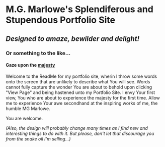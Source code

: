 # M.G. Marlowe's Splendiferous and Stupendous Portfolio Site
## _Designed to amaze, bewilder and delight!_

### Or something to the like...

#### Gaze upon the [majesty](https://mgmarlowe.github.io/)

Welcome to the ReadMe for my portfolio site, wherin I throw some words onto the screen that are unlikely to describe what You will see. 
Words cannot fully capture the wonder You are about to behold upon clicking "View Page" and being hastened unto my Portfolio Site. I envy Your first view, You who are about to experience the majesty for the first time.
Allow me to experience Your awe secondhand at the inspiring works of me, the humble MG Marlowe. 

You are welcome.

_(Also, the design will probably change many times as I find new and interesting things to do with it. But please, don't let that discourage you from the snake oil I'm selling...)_
